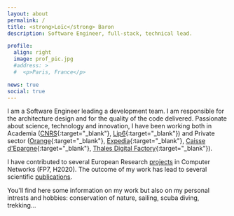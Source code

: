 ```yaml
---
layout: about
permalink: /
title: <strong>Loïc</strong> Baron
description: Software Engineer, full-stack, technical lead.

profile:
  align: right
  image: prof_pic.jpg
  #address: >
  #  <p>Paris, France</p>

news: true
social: true
---
```


I am a Software Engineer leading a development team. I am responsible for the architecture design and for the quality of the code delivered. Passionate about science, technology and innovation, I have been working both in Academia ([CNRS](http://www.cnrs.fr/en){:target="\_blank"}, [Lip6](https://www.lip6.fr/?LANG=en){:target="\_blank"}) and Private sector ([Orange](https://www.orange.com){:target="\_blank"}, [Expedia](https://www.expedia.com){:target="\_blank"}, [Caisse d'Epargne](https://www.caisse-epargne.fr){:target="\_blank"}, [Thales Digital Factory](https://www.thalesdigital.io){:target="\_blank"}). 

I have contributed to several European Research [projects](/projects/) in Computer Networks (FP7, H2020). The outcome of my work has lead to several scientific [publications](/publications/).

You'll find here some information on my work but also on my personal intrests and hobbies: conservation of nature, sailing, scuba diving, trekking... 
